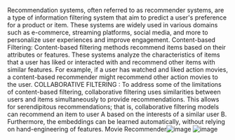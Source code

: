 Recommendation systems, often referred to as recommender systems, are a type of information filtering system that aim to predict a user's preference for a product or item. These systems are widely used in various domains such as e-commerce, streaming platforms, social media, and more to personalize user experiences and improve engagement. 
Content-based Filtering: Content-based filtering methods recommend items based on their attributes or features. These systems analyze the characteristics of items that a user has liked or interacted with and recommend other items with similar features. For example, if a user has watched and liked action movies, a content-based recommender might recommend other action movies to the user.
COLLABORATIVE FILTERING : To address some of the limitations of content-based filtering, collaborative filtering uses similarities between users and items simultaneously to provide recommendations. This allows for serendipitous recommendations; that is, collaborative filtering models can recommend an item to user A based on the interests of a similar user B. Furthermore, the embeddings can be learned automatically, without relying on hand-engineering of features.
Movie Recommender![image](https://github.com/Samriddha-007/Movie-Recomendation-system/assets/168825291/0dc929f1-70f4-43fc-a947-8c0a57833a8f)
![image](https://github.com/Samriddha-007/Movie-Recomendation-system/assets/168825291/bf6943dc-2957-4351-9cfd-2b11e7653afc)
